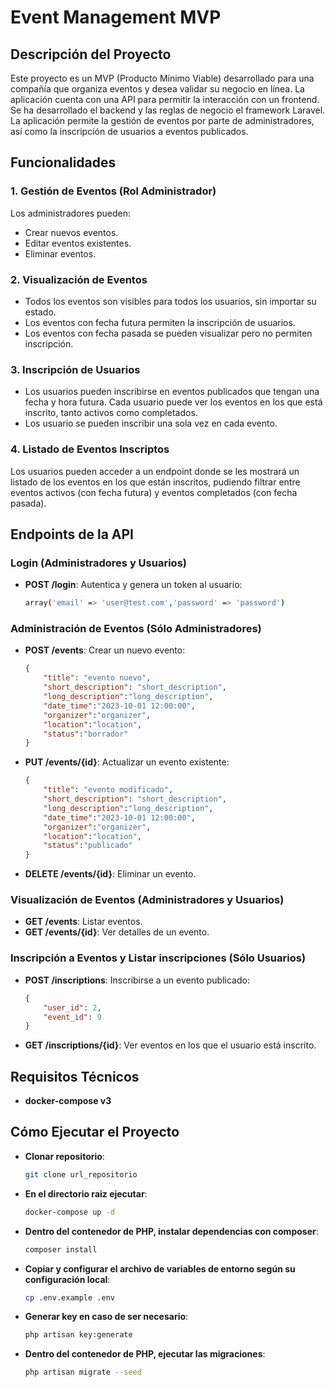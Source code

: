 # Event Management MVP

## Descripción del Proyecto

Este proyecto es un MVP (Producto Mínimo Viable) desarrollado para una compañía que organiza eventos y desea validar su negocio en línea. La aplicación cuenta con una API para permitir la interacción con un frontend. Se ha desarrollado el backend y las reglas de negocio el framework Laravel. La aplicación permite la gestión de eventos por parte de administradores, así como la inscripción de usuarios a eventos publicados.

## Funcionalidades

### 1. Gestión de Eventos (Rol Administrador)
Los administradores pueden:
- Crear nuevos eventos.
- Editar eventos existentes.
- Eliminar eventos.


### 2. Visualización de Eventos
- Todos los eventos son visibles para todos los usuarios, sin importar su estado.
- Los eventos con fecha futura permiten la inscripción de usuarios.
- Los eventos con fecha pasada se pueden visualizar pero no permiten inscripción.

### 3. Inscripción de Usuarios
- Los usuarios pueden inscribirse en eventos publicados que tengan una fecha y hora futura. Cada usuario puede ver los eventos en los que está inscrito, tanto activos como completados.
- Los usuario se pueden inscribir una sola vez en cada evento.

### 4. Listado de Eventos Inscriptos
Los usuarios pueden acceder a un endpoint donde se les mostrará un listado de los eventos en los que están inscritos, pudiendo filtrar entre eventos activos (con fecha futura) y eventos completados (con fecha pasada).

## Endpoints de la API

### **Login (Administradores y Usuarios)**
- **POST /login**: Autentica y genera un token al usuario:
   ```bash 
  array('email' => 'user@test.com','password' => 'password')

### **Administración de Eventos (Sólo Administradores)**
- **POST /events**: Crear un nuevo evento:
    ```json
    {
        "title": "evento nuevo",
        "short_description": "short_description",
        "long_description":"long_description",
        "date_time":"2023-10-01 12:00:00",
        "organizer":"organizer",
        "location":"location",
        "status":"borrador"
    }

- **PUT /events/{id}**: Actualizar un evento existente:
    ```json
    {
        "title": "evento modificado",
        "short_description": "short_description",
        "long_description":"long_description",
        "date_time":"2023-10-01 12:00:00",
        "organizer":"organizer",
        "location":"location",
        "status":"publicado"
    }
  
- **DELETE /events/{id}**: Eliminar un evento.

### **Visualización de Eventos (Administradores y Usuarios)**
- **GET /events**: Listar eventos.
- **GET /events/{id}**: Ver detalles de un evento.

### **Inscripción a Eventos y Listar inscripciones (Sólo Usuarios)**
- **POST /inscriptions**: Inscribirse a un evento publicado:
    ```json
    {
        "user_id": 2,
        "event_id": 9
    }
  
- **GET /inscriptions/{id}**: Ver eventos en los que el usuario está inscrito.

## Requisitos Técnicos
- **docker-compose v3**

## Cómo Ejecutar el Proyecto

- **Clonar repositorio**:
   ```bash
   git clone url_repositorio

- **En el directorio raiz ejecutar**:
   ```bash
   docker-compose up -d

- **Dentro del contenedor de PHP, instalar dependencias con composer**:
   ```bash
   composer install

- **Copiar y configurar el archivo de variables de entorno según su configuración local**:
   ```bash
   cp .env.example .env

- **Generar key en caso de ser necesario**:
   ```bash
   php artisan key:generate
  
- **Dentro del contenedor de PHP, ejecutar las migraciones**:
   ```bash
   php artisan migrate --seed
